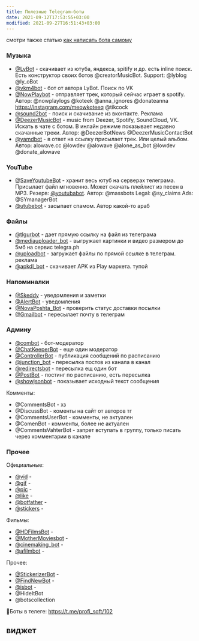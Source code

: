 ```yaml
---
title: Полезные Telegram-боты
date: 2021-09-12T17:53:55+03:00
modified: 2021-09-27T16:51:43+03:00
---
```

смотри также статью [как написать бота самому](../coding/telegram-bots.md)

### **Музыка** ###
- [@LyBot](tg://resolve?domain=LyBot) - скачивает из ютуба, яндекса, spitify и др. есть inline поиск. Есть конструктор своих ботов @creatorMusicBot. Support: @lyblog @ly_oBot
- [@vkm4bot](tg://resolve?domain=vkm4bot) - бот от автора LyBot. Поиск по VK
- [@NowPlaybot](tg://resolve?domain=NowPlaybot) - отправляет трек, который сейчас играет в spotify. Автор: @nowplaylogs @koteek @anna_ignores @donateanna https://instagram.com/meowkoteeq @tikcock
- [@sound2bot](tg://resolve?domain=sound2bot) - поиск и скачивание из вконтакте. Реклама 
- [@DeezerMusicBot](tg://resolve?domain=DeezerMusicBot) - music from Deezer, Spotify, SoundCloud, VK. Искать в чате с ботом. В инлайн режиме показывает недавно скачанные треки. Автор: @DeezerBotNews @DeezerMusicContactBot
- [@yamdbot](tg://resolve?domain=yamdbot) - в ответ на ссылку присылает трек. Или целый альбом. Автор: alowave.cc @lowdev @alowave @alone_as_bot @lowdev @donate_alowave 

### **YouTube** ###
- [@SaveYoutubeBot](tg://resolve?domain=SaveYoutubeBot) - хранит весь ютуб на серверах телеграма. Присылает файл мгновенно. Может скачать плейлист из песен в MP3. Резерв: [@youtubabot](tg://resolve?domain=youtubabot). Автор: @massbots Legal: @sy_claims Ads: @SYmanagerBot
- [@utubebot](tg://resolve?domain=utubebot) - засыпает спамом. Автор какой-то араб

### **Файлы** ###
- [@tlgurbot](tg://resolve?domain=tlgurbot) - дает прямую ссылку на файл из телеграма
- [@mediauploader_bot](tg://resolve?domain=mediauploader_bot) - выгружает картинки и видео размером до 5мб на сервис telegra.ph
- [@uploadbot](tg://resolve?domain=utubebot) - загружает файлы по прямой ссылке в телеграм. реклама
- [@apkdl_bot](tg://resolve?domain=utubebot) - скачивает APK из Play маркета. тупой

### **Напоминалки** ###
- [@Skeddy](tg://resolve?domain=utubebot) - уведомления и заметки
- [@AlertBot](tg://resolve?domain=utubebot) - уведомления
- [@NovaPoshta_Bot](tg://resolve?domain=utubebot) - проверить статус доставки посылки
- [@Gmailbot](tg://resolve?domain=utubebot) - пересылает почту в телеграм

### **Админу** ###
- [@combot](tg://resolve?domain=combot) - бот-модератор
- [@ChatKeeperBot](tg://resolve?domain=ChatKeeperBot) - еще один модератор
- [@ControllerBot](tg://resolve?domain=ControllerBot) - публикация сообщений по расписанию
- [@junction_bot](tg://resolve?domain=junction_bot) - пересылка постов из канала в канал
- [@redirectsbot](tg://resolve?domain=redirectsbot) - пересылка ещ один бот
- [@PostBot](tg://resolve?domain=PostBot) - постинг по расписанию, есть пересылка
- [@showjsonbot](tg://resolve?domain=showjsonbot) - показывает исходный текст сообщения  

Комменты:   
- @CommentsBot - хз
- @DiscussBot - коменты на сайт от авторов тг  
- @CommentsUserBot - комменты, не актуален  
- @ComenBot - комменты, более не актуален   
- @CommentsVahterBot - запрет вступать в группу, только писать через комментарии в канале  

### **Прочее** ### 

Официальные:  
- [@vid](tg://resolve?domain=vid) - 
- [@gif](tg://resolve?domain=gif) - 
- [@pic](tg://resolve?domain=pic) - 
- [@like](tg://resolve?domain=like) - 
- [@botfather](tg://resolve?domain=botfather) - 
- [@stickers](tg://resolve?domain=stickers) -  

Фильмы:  
- [@HDFilmsBot](tg://resolve?domain=HDFilmsBot) - 
- [@MotherMoviesbot](tg://resolve?domain=MotherMoviesbot) - 
- [@cinemaking_bot](tg://resolve?domain=cinemaking_bot) - 
- [@afilmbot](tg://resolve?domain=afilmbot) -  

Прочее:  
- [@StickerizerBot](tg://resolve?domain=StickerizerBot) - 
- [@FindNewBot](tg://resolve?domain=FindNewBot) - 
- [@isbot](tg://resolve?domain=isbot) - 
- @HideItBot  
- @botscollection  


🚀Боты в телеге: <https://t.me/profi_soft/102>


## виджет
<script async src="https://telegram.org/js/telegram-widget.js?15" data-telegram-post="profi_soft/102" data-width="100%"></script>
